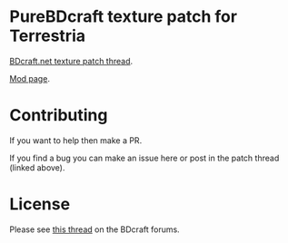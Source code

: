 # PureBDcraft texture patch for Terrestria
[BDcraft.net texture patch thread]().

[Mod page](https://www.curseforge.com/minecraft/mc-mods/tfcraft).

# Contributing
If you want to help then make a PR.

If you find a bug you can make an issue here or post in the patch thread (linked above).

# License
Please see [this thread](http://bdcraft.net/community/pbdc-patches-rel/rules-read-this-before-posting-mod-support-patch-t312.html) on the BDcraft forums.

